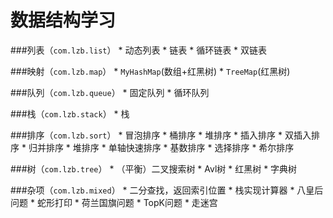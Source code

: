 # 数据结构学习

###列表（`com.lzb.list`）
    * 动态列表
    * 链表
    * 循环链表
    * 双链表
    
###映射（`com.lzb.map`）
    * `MyHashMap`(数组+红黑树)
    * `TreeMap`(红黑树)
    
###队列（`com.lzb.queue`）
    * 固定队列
    * 循环队列

###栈（`com.lzb.stack`）
    * 栈

###排序（`com.lzb.sort`）
    * 冒泡排序
    * 桶排序
    * 堆排序
    * 插入排序
    * 双插入排序
    * 归并排序
    * 堆排序
    * 单轴快速排序
    * 基数排序
    * 选择排序
    * 希尔排序
    
###树（`com.lzb.tree`）
    * （平衡）二叉搜索树
    * Avl树
    * 红黑树
    * 字典树
    
###杂项（`com.lzb.mixed`）
    * 二分查找，返回索引位置
    * 栈实现计算器
    * 八皇后问题
    * 蛇形打印
    * 荷兰国旗问题
    * TopK问题
    * 走迷宫
    
